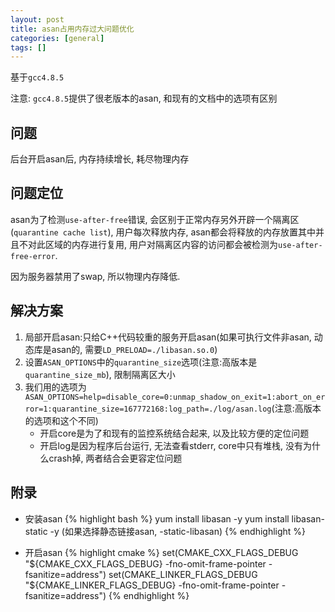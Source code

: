 ```yaml
---
layout: post
title: asan占用内存过大问题优化
categories: [general]
tags: []
---
```


基于`gcc4.8.5`

注意: `gcc4.8.5`提供了很老版本的asan, 和现有的文档中的选项有区别

## 问题

后台开启asan后, 内存持续增长, 耗尽物理内存

## 问题定位

asan为了检测`use-after-free`错误, 会区别于正常内存另外开辟一个隔离区(`quarantine cache list`), 用户每次释放内存, asan都会将释放的内存放置其中并且不对此区域的内存进行复用, 用户对隔离区内容的访问都会被检测为`use-after-free-error`.

因为服务器禁用了swap, 所以物理内存降低.

## 解决方案

1. 局部开启asan:只给C++代码较重的服务开启asan(如果可执行文件非asan, 动态库是asan的, 需要`LD_PRELOAD=./libasan.so.0`)
1. 设置`ASAN_OPTIONS`中的`quarantine_size`选项(注意:高版本是`quarantine_size_mb`), 限制隔离区大小
1. 我们用的选项为 `ASAN_OPTIONS=help=disable_core=0:unmap_shadow_on_exit=1:abort_on_error=1:quarantine_size=167772168:log_path=./log/asan.log`(注意:高版本的选项和这个不同)
    * 开启core是为了和现有的监控系统结合起来, 以及比较方便的定位问题
    * 开启log是因为程序后台运行, 无法查看stderr, core中只有堆栈, 没有为什么crash掉, 两者结合会更容定位问题

## 附录
* 安装asan
{% highlight bash %}
yum install libasan -y
yum install libasan-static -y (如果选择静态链接asan, -static-libasan)
{% endhighlight %}

* 开启asan
{% highlight cmake %}
set(CMAKE_CXX_FLAGS_DEBUG "${CMAKE_CXX_FLAGS_DEBUG} -fno-omit-frame-pointer -fsanitize=address")
set(CMAKE_LINKER_FLAGS_DEBUG "${CMAKE_LINKER_FLAGS_DEBUG} -fno-omit-frame-pointer -fsanitize=address")
{% endhighlight %}